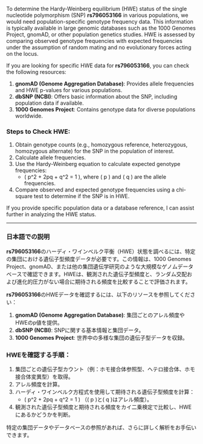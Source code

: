To determine the Hardy-Weinberg equilibrium (HWE) status of the single nucleotide polymorphism (SNP) **rs796053166** in various populations, we would need population-specific genotype frequency data. This information is typically available in large genomic databases such as the 1000 Genomes Project, gnomAD, or other population genetics studies. HWE is assessed by comparing observed genotype frequencies with expected frequencies under the assumption of random mating and no evolutionary forces acting on the locus.

If you are looking for specific HWE data for **rs796053166**, you can check the following resources:

1. **gnomAD (Genome Aggregation Database)**: Provides allele frequencies and HWE p-values for various populations.
2. **dbSNP (NCBI)**: Offers basic information about the SNP, including population data if available.
3. **1000 Genomes Project**: Contains genotype data for diverse populations worldwide.

### Steps to Check HWE:
1. Obtain genotype counts (e.g., homozygous reference, heterozygous, homozygous alternate) for the SNP in the population of interest.
2. Calculate allele frequencies.
3. Use the Hardy-Weinberg equation to calculate expected genotype frequencies:
   - \( p^2 + 2pq + q^2 = 1 \), where \( p \) and \( q \) are the allele frequencies.
4. Compare observed and expected genotype frequencies using a chi-square test to determine if the SNP is in HWE.

If you provide specific population data or a database reference, I can assist further in analyzing the HWE status.

---

### 日本語での説明
**rs796053166**のハーディ・ワインベルク平衡（HWE）状態を調べるには、特定の集団における遺伝子型頻度データが必要です。この情報は、1000 Genomes Project、gnomAD、または他の集団遺伝学研究のような大規模なゲノムデータベースで確認できます。HWEは、観測された遺伝子型頻度と、ランダム交配および進化的圧力がない場合に期待される頻度を比較することで評価されます。

**rs796053166**のHWEデータを確認するには、以下のリソースを参照してください：
1. **gnomAD (Genome Aggregation Database)**: 集団ごとのアレル頻度やHWEのp値を提供。
2. **dbSNP (NCBI)**: SNPに関する基本情報と集団データ。
3. **1000 Genomes Project**: 世界中の多様な集団の遺伝子型データを収録。

### HWEを確認する手順：
1. 集団ごとの遺伝子型カウント（例：ホモ接合体参照型、ヘテロ接合体、ホモ接合体変異型）を取得。
2. アレル頻度を計算。
3. ハーディ・ワインベルク方程式を使用して期待される遺伝子型頻度を計算：
   - \( p^2 + 2pq + q^2 = 1 \) （\( p \)と\( q \)はアレル頻度）。
4. 観測された遺伝子型頻度と期待される頻度をカイ二乗検定で比較し、HWEにあるかどうかを判断。

特定の集団データやデータベースの参照があれば、さらに詳しく解析をお手伝いできます。